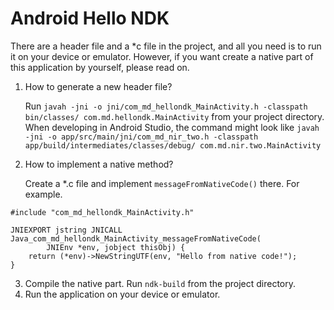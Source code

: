 Android Hello NDK
=================

There are a header file and a *c file in the project, and all you need is to run it on your device or emulator. However, if you want create a native part of this application by yourself, please read on.

1. How to generate a new header file?

   Run `javah -jni -o jni/com_md_hellondk_MainActivity.h -classpath bin/classes/ com.md.hellondk.MainActivity` from your project directory.
   When developing in Android Studio, the command might look like `javah -jni -o app/src/main/jni/com_md_nir_two.h -classpath app/build/intermediates/classes/debug/ com.md.nir.two.MainActivity`

2. How to implement a native method?

   Create a *.c file and implement `messageFromNativeCode()` there.
   For example.
   
```
#include "com_md_hellondk_MainActivity.h"

JNIEXPORT jstring JNICALL Java_com_md_hellondk_MainActivity_messageFromNativeCode(
		JNIEnv *env, jobject thisObj) {
	return (*env)->NewStringUTF(env, "Hello from native code!");
}
```

3. Compile the native part. Run `ndk-build` from the project directory.
4. Run the application on your device or emulator.
